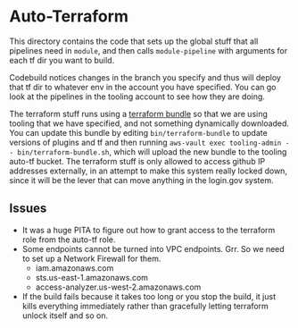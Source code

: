 # Auto-Terraform

This directory contains the code that sets up the global stuff that all pipelines need
in `module`, and then calls `module-pipeline` with arguments for each tf dir you want
to build.

Codebuild notices changes in the branch you specify and thus will deploy that tf dir to whatever
env in the account you have specified.  You can go look at the pipelines in the tooling account
to see how they are doing.

The terraform stuff runs using a [terraform bundle](https://github.com/hashicorp/terraform/tree/master/tools/terraform-bundle)
so that we are using tooling that we have specified, and not something dynamically downloaded.
You can update this bundle by editing `bin/terraform-bundle` to update versions of plugins and tf
and then running `aws-vault exec tooling-admin -- bin/terraform-bundle.sh`,
which will upload the new bundle to the tooling auto-tf bucket.  The terraform stuff is only allowed
to access github IP addresses externally, in an attempt to make this system really locked down,
since it will be the lever that can move anything in the login.gov system.

## Issues

* It was a huge PITA to figure out how to grant access to the terraform role from
  the auto-tf role.
* Some endpoints cannot be turned into VPC endpoints.  Grr.  So we need to set up
  a Network Firewall for them.
    * iam.amazonaws.com
    * sts.us-east-1.amazonaws.com
    * access-analyzer.us-west-2.amazonaws.com
* If the build fails because it takes too long or you stop the build,
  it just kills everything immediately rather than gracefully letting terraform
  unlock itself and so on.
